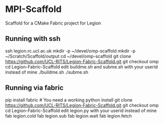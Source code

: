 # MPI-Scaffold
Scaffold for a CMake Fabric project for Legion

## Running with ssh

ssh legion.rc.ucl.ac.uk
mkdir -p ~/devel/omp-scaffold
mkdir -p ~/Scratch/Scaffold/output
cd ~/devel/omp-scaffold
git clone https://github.com/UCL-RITS/Legion-Fabric-Scaffold.git
git checkout omp
cd Legion-Fabric-Scaffold
edit buildme.sh and subme.sh with your userid instead of mine
./buildme.sh
./subme.sh

## Running via fabric

pip install fabric # You need a working python install
git clone https://github.com/UCL-RITS/Legion-Fabric-Scaffold.git
git checkout omp
cd Legion-Fabric-Scaffold
edit legion.py with your userid instead of mine
fab legion.cold
fab legion.sub
fab legion.wait
fab legion.fetch
